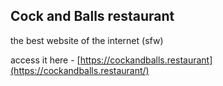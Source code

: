 ## Cock and Balls restaurant

the best website of the internet (sfw)

access it here - [https://cockandballs.restaurant](https://cockandballs.restaurant/)
